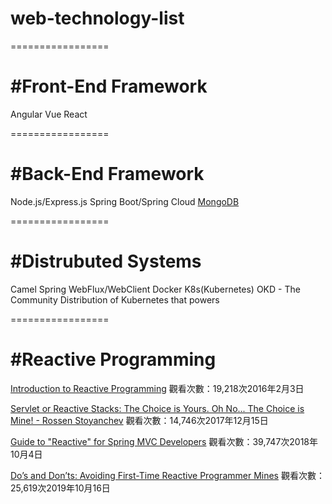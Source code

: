 # web-technology-list

=================

#Front-End Framework
===============================

Angular
Vue
React

=================

#Back-End Framework
===============================

Node.js/Express.js
Spring Boot/Spring Cloud
[MongoDB](https://www.mongodb.com/try/download/community)

=================

#Distrubuted Systems
===============================

Camel
Spring WebFlux/WebClient
Docker
K8s(Kubernetes)
OKD - The Community Distribution of Kubernetes that powers

=================

#Reactive Programming
===============================

[Introduction to Reactive Programming](https://www.youtube.com/watch?v=fec9nEIybp0)
觀看次數：19,218次2016年2月3日

[Servlet or Reactive Stacks: The Choice is Yours. Oh No... The Choice is Mine! - Rossen Stoyanchev](https://www.youtube.com/watch?v=Dp_aJh-akkU)
觀看次數：14,746次2017年12月15日

[Guide to "Reactive" for Spring MVC Developers](https://www.youtube.com/watch?v=IZ2SoXUiS7M)
觀看次數：39,747次2018年10月4日

[Do’s and Don’ts: Avoiding First-Time Reactive Programmer Mines](https://www.youtube.com/watch?v=0rnMIueRKNU)
觀看次數：25,619次2019年10月16日

